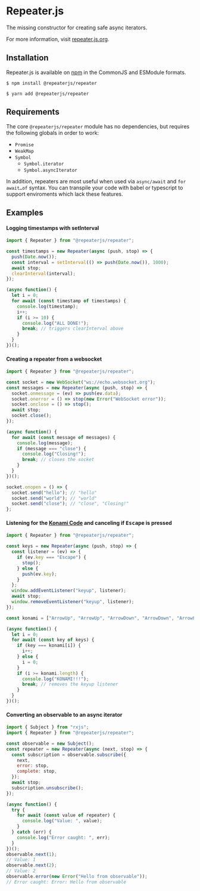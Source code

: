 # Repeater.js
The missing constructor for creating safe async iterators.

For more information, visit [repeater.js.org](https://repeater.js.org).

## Installation

Repeater.js is available on [npm](https://www.npmjs.com/package/@repeaterjs/repeater) in the CommonJS and ESModule formats.

`$ npm install @repeaterjs/repeater`

`$ yarn add @repeaterjs/repeater`

## Requirements

The core `@repeaterjs/repeater` module has no dependencies, but requires the following globals in order to work:
- `Promise`
- `WeakMap`
- `Symbol`
  - `Symbol.iterator`
  - `Symbol.asyncIterator`

In addition, repeaters are most useful when used via `async/await` and `for await…of` syntax. You can transpile your code with babel or typescript to support enviroments which lack these features.

## Examples

<h4 id="timestamps">Logging timestamps with setInterval</h4>

```js
import { Repeater } from "@repeaterjs/repeater";

const timestamps = new Repeater(async (push, stop) => {
  push(Date.now());
  const interval = setInterval(() => push(Date.now()), 1000);
  await stop;
  clearInterval(interval);
});

(async function() {
  let i = 0;
  for await (const timestamp of timestamps) {
    console.log(timestamp);
    i++;
    if (i >= 10) {
      console.log("ALL DONE!");
      break; // triggers clearInterval above
    }
  }
})();
```

<h4 id="websocket">Creating a repeater from a websocket</h4>

```js
import { Repeater } from "@repeaterjs/repeater";

const socket = new WebSocket("ws://echo.websocket.org");
const messages = new Repeater(async (push, stop) => {
  socket.onmessage = (ev) => push(ev.data);
  socket.onerror = () => stop(new Error("WebSocket error"));
  socket.onclose = () => stop();
  await stop;
  socket.close();
});

(async function() {
  for await (const message of messages) {
    console.log(message);
    if (message === "close") {
      console.log("Closing!");
      break; // closes the socket
    }
  }
})();

socket.onopen = () => {
  socket.send("hello"); // "hello"
  socket.send("world"); // "world"
  socket.send("close"); // "close", "Closing!"
};
```

<h4 id="konami-code">Listening for the <a href="https://en.wikipedia.org/wiki/Konami_Code">Konami Code</a> and canceling if <kbd>Escape</kbd> is pressed</h4>

```js
import { Repeater } from "@repeaterjs/repeater";

const keys = new Repeater(async (push, stop) => {
  const listener = (ev) => {
    if (ev.key === "Escape") {
      stop();
    } else {
      push(ev.key);
    }
  };
  window.addEventListener("keyup", listener);
  await stop;
  window.removeEventListener("keyup", listener);
});

const konami = ["ArrowUp", "ArrowUp", "ArrowDown", "ArrowDown", "ArrowLeft", "ArrowRight", "ArrowLeft", "ArrowRight", "b", "a"];

(async function() {
  let i = 0;
  for await (const key of keys) {
    if (key === konami[i]) {
      i++;
    } else {
      i = 0;
    }
    if (i >= konami.length) {
      console.log("KONAMI!!!");
      break; // removes the keyup listener
    }
  }
})();
```

<h4 id="observables">Converting an observable to an async iterator</h4>

```js
import { Subject } from "rxjs";
import { Repeater } from "@repeaterjs/repeater";

const observable = new Subject();
const repeater = new Repeater(async (next, stop) => {
  const subscription = observable.subscribe({
    next,
    error: stop,
    complete: stop,
  });
  await stop;
  subscription.unsubscribe();
});

(async function() {
  try {
    for await (const value of repeater) {
      console.log("Value: ", value);
    }
  } catch (err) {
    console.log("Error caught: ", err);
  }
})();
observable.next(1);
// Value: 1
observable.next(2);
// Value: 2
observable.error(new Error("Hello from observable"));
// Error caught: Error: Hello from observable
```

